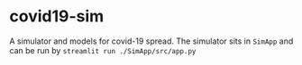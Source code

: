 # covid19-sim

A simulator and models for covid-19 spread.
The simulator sits in `SimApp` and can be run by `streamlit run ./SimApp/src/app.py`
